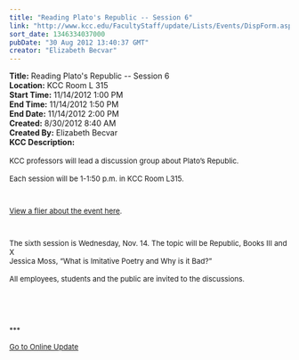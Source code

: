 ```yaml
---
title: "Reading Plato's Republic -- Session 6"
link: "http://www.kcc.edu/FacultyStaff/update/Lists/Events/DispForm.aspx?ID=294"
sort_date: 1346334037000
pubDate: "30 Aug 2012 13:40:37 GMT"
creator: "Elizabeth Becvar"
---
```


<div><b>Title:</b> Reading Plato&#39;s Republic -- Session 6</div>
<div><b>Location:</b> KCC Room L 315</div>
<div><b>Start Time:</b> 11/14/2012 1:00 PM</div>
<div><b>End Time:</b> 11/14/2012 1:50 PM</div>
<div><b>End Date:</b> 11/14/2012 2:00 PM</div>
<div><b>Created:</b> 8/30/2012 8:40 AM</div>
<div><b>Created By:</b> Elizabeth Becvar</div>
<div><b>KCC Description:</b> <div class="ExternalClass9EBB70B93D174D21A5EFC637094EABCC">
<div><font size="2"></font> </div>
<div><font size="2">KCC professors will lead a discussion group about Plato’s Republic.<br /></div></font>
<div><font size="2"> 
<div><font size="2">Each session will be 1-1:50 p.m. in KCC Room L315. </font></div>
<p><font size="2"></font> </p>
<p><font size="2"><a href="/Documents/platos-republic-flier-2012.pdf">View a flier about the event here</a>.</font></p>
<p><font size="2"></font> </p>The sixth session is Wednesday, Nov. 14. The topic will be Republic, Books III and X<br />Jessica Moss, “What is Imitative Poetry and Why is it Bad?”  <br /> <br />All employees, students and the public are invited to the discussions.</font></div>
<p><font size="2"></font> </p>
<p><font size="2"></font> </p>
<p><font size="2">***</font></p>
<p><font size="2"><a href="/FacultyStaff/update/Pages/dailyupdate.aspx">Go to Online Update</a></font><font size="2"></font></p>
<p><font size="2"></font> </p><font size="2">
<div><br /> <br />  <br /></div></font></div></div>
